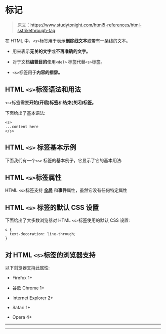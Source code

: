 # 标记

> 原文：<https://www.studytonight.com/html5-references/html-sstrikethrough-tag>

在 HTML 中，`<s>`标签用于表示**删除线文本**或带有一条线的文本。

*   用来表示**无关的文字**或**不再准确的文字。**

*   对于文档**编辑目的**使用`<del>` 标签代替`<s>`标签。

*   `<s>`标签用于**内容的措辞。**

## HTML `<s>`标签语法和用法

`<s>`标签需要**开始(开启)标签**和**结束(关闭)标签。**

下面给出了基本语法:

```
<s>
...content here
</s>
```

## HTML `<s>` 标签基本示例

下面我们有一个`<s>` 标签的基本例子，它显示了它的基本用法:

## HTML `<s>`标签属性

HTML `<s>`标签支持 [**全局**](https://www.studytonight.com/html-5-references/html5global-attributes) 和**事件**属性，虽然它没有任何特定属性

## HTML `<s>` 标签的默认 CSS 设置

下面给出了大多数浏览器对 HTML `<s>`标签使用的默认 CSS 设置:

```
s {
  text-decoration: line-through;
}
```

## 对 HTML `<s>`标签的浏览器支持

以下浏览器支持此属性:

*   Firefox 1+

*   谷歌 Chrome 1+

*   Internet Explorer 2+

*   Safari 1+

*   Opera 4+

* * *

* * *